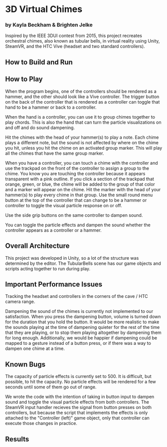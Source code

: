 # 3D Virtual Chimes
### by Kayla Beckham & Brighten Jelke
Inspired by the IEEE 3DUI contest from 2015, this project recreates orchestral chimes, also known as tubular bells, 
in virtual reality using Unity, SteamVR, and the HTC Vive (headset and two standard controllers).
## How to Build and Run

## How to Play
When the program begins, one of the controllers should be rendered as a hammer, and the other should look like a Vive controller. The trigger button on the back of the controller that is rendered as a controller can toggle that hand to be a hammer or back to a controller.

When the hand is a controller, you can use it to group chimes together to play chords. This is also the hand that can turn the particle visualizations on and off and do sound dampening.

Hit the chimes with the head of your hammer(s) to play a note. Each chime plays a different note, but the sound is not affected by where on the chime you hit, unless you hit the chime on an activated group marker. This will play all the chimes that have the same group marker.

When you have a controller, you can touch a chime with the controller and use the trackpad on the front of the controller to assign a group to the chime. You know you are touching the controller because it appears transparent with a pink outline. If you click a section of the trackpad that orange, green, or blue, the chime will be added to the group of that color and a marker will appear on the chime. Hit the marker with the head of your hammer(s) to play every chime in that group.
Use the small round menu button at the top of the controller that can change to be a hammer or controller to toggle the visual particle response on or off.

Use the side grip buttons on the same controller to dampen sound.

You can toggle the particle effects and dampen the sound whether the controller appears as a controller or a hammer.

## Overall Architecture
This project was developed in Unity, so a lot of the structure was determined by the editor. The TubularBells scene has our  game objects and scripts acting together to run during play.
## Important Performance Issues
Tracking the headset and controllers in the corners of the cave / HTC camera range.

Dampening the sound of the chimes is currently not implemented to our satisfaction. When you press the dampening button, volume is turned down for the duration that you hold the button. It would be more realistic to make the sounds playing at the time of dampening quieter for the rest of the time that they are playing, or to stop them playing altogether by dampening them for long enough. Additionally, we would be happier if dampening could be mapped to a gesture instead of a button press, or if there was a way to dampen one chime at a time.
## Known Bugs
The capacity of particle effects is currently set to 500. It is difficult, but possible, to hit the capacity. No particle 
effects will be rendered for a few seconds until some of them go out of range.

We wrote the code with the intention of taking in button input to dampen sound and toggle the visual particle effects from both controllers. The SteamVR input handler recieves the signal from button presses on both controllers, but because the script that implements the effects is only attached to the "Controller (left)" game object, only that controller can execute those changes in practice.
## Results

